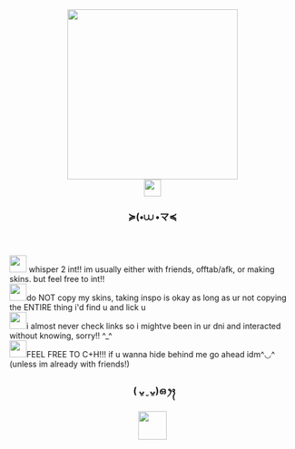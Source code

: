 <div align="center">
  <img height="300" src="https://external-media.spacehey.net/media/ssvO3Qc628q4sIzdrTy1jYEG0kNptrK-KQHdbEnL5fvI=/https://watermelon.crd.co/assets/images/gallery18/b39b0925.gif?v=9a76615e"  />
</div>

<div align="center">
  <img height="30" src="https://external-media.spacehey.net/media/s-MycE_vbeJouiGWkS1IwePqObZjYLqblwZWzh0ugllg=/https://watermelon.crd.co/assets/images/gallery16/ffc8cdd7.gif?v=9a76615e"  />
</div>

</div>

<h3 align="center">≽(•⩊ •マ≼</h3>

###

<p align="left"><br><br><img height="30" src=https://i.postimg.cc/QxTdhk9V/bow.gif /> whisper 2 int!! im usually either with friends, offtab/afk, or making skins. but feel free to int!!<br><img height="30" src=https://i.postimg.cc/x8Kr9pwG/letter.gif />do NOT copy my skins, taking inspo is okay as long as ur not copying the ENTIRE thing i'd find u and lick u<br><img height="30" src=https://i.postimg.cc/QxTdhk9V/bow.gif />i almost never check links so i mightve been in ur dni and interacted without knowing, sorry!! ^_^<br><img height="30" src=https://i.postimg.cc/x8Kr9pwG/letter.gif />FEEL FREE TO C+H!!! if u wanna hide behind me go ahead idm^◡^ (unless im already with friends!)

###

<h3 align="center">( ᴗ͈ˬᴗ͈)ഒ ꫂ᭪</h1>

<div align="center">
  <img height="50" src="https://external-media.spacehey.net/media/sIKK1isjc7Sz5Oi1J4ieCZ1CQIC2FsQ_EA-XJkO0uIpU=/https://watermelon.crd.co/assets/images/gallery21/4d630744.gif?v=9a76615e"  />
</div>

